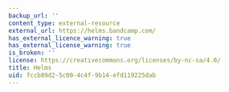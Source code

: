 ```yaml
---
backup_url: ''
content_type: external-resource
external_url: https://helms.bandcamp.com/
has_external_licence_warning: true
has_external_license_warning: true
is_broken: ''
license: https://creativecommons.org/licenses/by-nc-sa/4.0/
title: Helms
uid: fccb89d2-5c00-4c4f-9b14-efd119225dab
---
```

